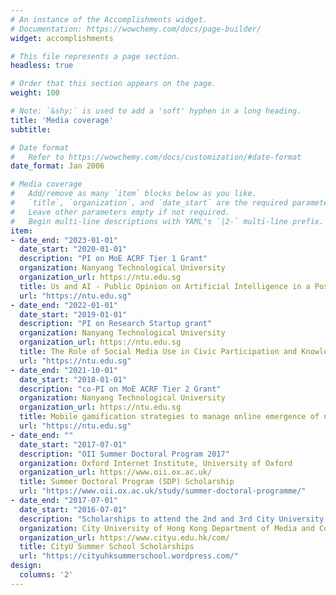 ```yaml
---
# An instance of the Accomplishments widget.
# Documentation: https://wowchemy.com/docs/page-builder/
widget: accomplishments

# This file represents a page section.
headless: true

# Order that this section appears on the page.
weight: 100

# Note: `&shy;` is used to add a 'soft' hyphen in a long heading.
title: 'Media coverage'
subtitle:

# Date format
#   Refer to https://wowchemy.com/docs/customization/#date-format
date_format: Jan 2006

# Media coverage
#   Add/remove as many `item` blocks below as you like.
#   `title`, `organization`, and `date_start` are the required parameters.
#   Leave other parameters empty if not required.
#   Begin multi-line descriptions with YAML's `|2-` multi-line prefix.
item:
- date_end: "2023-01-01"
  date_start: "2020-01-01"
  description: "PI on MoE ACRF Tier 1 Grant"
  organization: Nanyang Technological University
  organization_url: https://ntu.edu.sg
  title: Us and AI - Public Opinion on Artificial Intelligence in a Post-Trust Era
  url: "https://ntu.edu.sg"
- date_end: "2022-01-01"
  date_start: "2019-01-01"
  description: "PI on Research Startup grant"
  organization: Nanyang Technological University
  organization_url: https://ntu.edu.sg
  title: The Role of Social Media Use in Civic Participation and Knowledge Inequality
  url: "https://ntu.edu.sg"
- date_end: "2021-10-01"
  date_start: "2018-01-01"
  description: "co-PI on MoE ACRF Tier 2 Grant"
  organization: Nanyang Technological University
  organization_url: https://ntu.edu.sg
  title: Mobile gamification strategies to manage online emergence of nativism
  url: "https://ntu.edu.sg"
- date_end: ""
  date_start: "2017-07-01"
  description: "OII Summer Doctoral Program 2017"
  organization: Oxford Internet Institute, University of Oxford
  organization_url: https://www.oii.ox.ac.uk/
  title: Summer Doctoral Program (SDP) Scholarship
  url: "https://www.oii.ox.ac.uk/study/summer-doctoral-programme/"
- date_end: "2017-07-01"
  date_start: "2016-07-01"
  description: "Scholarships to attend the 2nd and 3rd City University of Hong Kong Summer School"
  organization: City University of Hong Kong Department of Media and Communication
  organization_url: https://www.cityu.edu.hk/com/
  title: CityU Summer School Scholarships
  url: "https://cityuhksummerschool.wordpress.com/"
design:
  columns: '2' 
---
```

